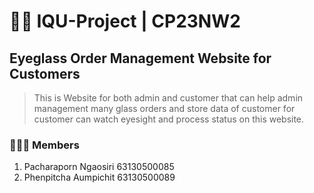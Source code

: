 # 🪸🫧 IQU-Project | CP23NW2 


## Eyeglass Order Management Website for Customers
> This is Website for both admin and customer that can help admin management many glass orders and store data of customer for customer can watch eyesight and process status on this website.

### 🧚‍♀️🧚 Members
1. Pacharaporn Ngaosiri 63130500085
2. Phenpitcha Aumpichit  63130500089
